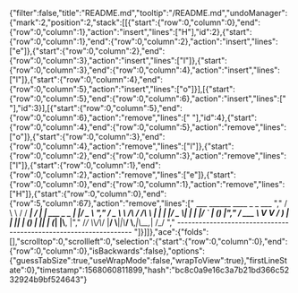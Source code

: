 {"filter":false,"title":"README.md","tooltip":"/README.md","undoManager":{"mark":2,"position":2,"stack":[[{"start":{"row":0,"column":0},"end":{"row":0,"column":1},"action":"insert","lines":["H"],"id":2},{"start":{"row":0,"column":1},"end":{"row":0,"column":2},"action":"insert","lines":["e"]},{"start":{"row":0,"column":2},"end":{"row":0,"column":3},"action":"insert","lines":["l"]},{"start":{"row":0,"column":3},"end":{"row":0,"column":4},"action":"insert","lines":["l"]},{"start":{"row":0,"column":4},"end":{"row":0,"column":5},"action":"insert","lines":["o"]}],[{"start":{"row":0,"column":5},"end":{"row":0,"column":6},"action":"insert","lines":[" "],"id":3}],[{"start":{"row":0,"column":5},"end":{"row":0,"column":6},"action":"remove","lines":[" "],"id":4},{"start":{"row":0,"column":4},"end":{"row":0,"column":5},"action":"remove","lines":["o"]},{"start":{"row":0,"column":3},"end":{"row":0,"column":4},"action":"remove","lines":["l"]},{"start":{"row":0,"column":2},"end":{"row":0,"column":3},"action":"remove","lines":["l"]},{"start":{"row":0,"column":1},"end":{"row":0,"column":2},"action":"remove","lines":["e"]},{"start":{"row":0,"column":0},"end":{"row":0,"column":1},"action":"remove","lines":["H"]},{"start":{"row":0,"column":0},"end":{"row":5,"column":67},"action":"remove","lines":["         ___        ______     ____ _                 _  ___  ","        / \\ \\      / / ___|   / ___| | ___  _   _  __| |/ _ \\ ","       / _ \\ \\ /\\ / /\\___ \\  | |   | |/ _ \\| | | |/ _` | (_) |","      / ___ \\ V  V /  ___) | | |___| | (_) | |_| | (_| |\\__, |","     /_/   \\_\\_/\\_/  |____/   \\____|_|\\___/ \\__,_|\\__,_|  /_/ "," ----------------------------------------------------------------- "]}]]},"ace":{"folds":[],"scrolltop":0,"scrollleft":0,"selection":{"start":{"row":0,"column":0},"end":{"row":0,"column":0},"isBackwards":false},"options":{"guessTabSize":true,"useWrapMode":false,"wrapToView":true},"firstLineState":0},"timestamp":1568060811899,"hash":"bc8c0a9e16c3a7b21bd366c5232924b9bf524643"}